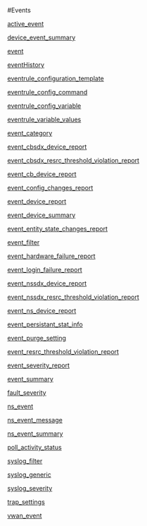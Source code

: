 #Events

[active_event](active_event)
[device_event_summary](device_event_summary)
[event](event)
[eventHistory](eventHistory)
[eventrule_configuration_template](eventrule_configuration_template)
[eventrule_config_command](eventrule_config_command)
[eventrule_config_variable](eventrule_config_variable)
[eventrule_variable_values](eventrule_variable_values)
[event_category](event_category)
[event_cbsdx_device_report](event_cbsdx_device_report)
[event_cbsdx_resrc_threshold_violation_report](event_cbsdx_resrc_threshold_violation_report)
[event_cb_device_report](event_cb_device_report)
[event_config_changes_report](event_config_changes_report)
[event_device_report](event_device_report)
[event_device_summary](event_device_summary)
[event_entity_state_changes_report](event_entity_state_changes_report)
[event_filter](event_filter)
[event_hardware_failure_report](event_hardware_failure_report)
[event_login_failure_report](event_login_failure_report)
[event_nssdx_device_report](event_nssdx_device_report)
[event_nssdx_resrc_threshold_violation_report](event_nssdx_resrc_threshold_violation_report)
[event_ns_device_report](event_ns_device_report)
[event_persistant_stat_info](event_persistant_stat_info)
[event_purge_setting](event_purge_setting)
[event_resrc_threshold_violation_report](event_resrc_threshold_violation_report)
[event_severity_report](event_severity_report)
[event_summary](event_summary)
[fault_severity](fault_severity)
[ns_event](ns_event)
[ns_event_message](ns_event_message)
[ns_event_summary](ns_event_summary)
[poll_activity_status](poll_activity_status)
[syslog_filter](syslog_filter)
[syslog_generic](syslog_generic)
[syslog_severity](syslog_severity)
[trap_settings](trap_settings)
[vwan_event](vwan_event)


